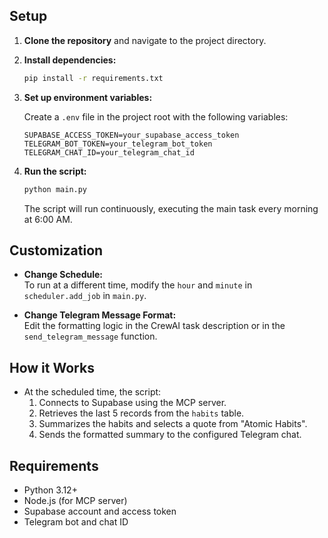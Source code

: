 ## Setup

1. **Clone the repository** and navigate to the project directory.

2. **Install dependencies:**
   ```bash
   pip install -r requirements.txt
   ```

3. **Set up environment variables:**

   Create a `.env` file in the project root with the following variables:
   ```
   SUPABASE_ACCESS_TOKEN=your_supabase_access_token
   TELEGRAM_BOT_TOKEN=your_telegram_bot_token
   TELEGRAM_CHAT_ID=your_telegram_chat_id
   ```

4. **Run the script:**
   ```bash
   python main.py
   ```

   The script will run continuously, executing the main task every morning at 6:00 AM.

## Customization

- **Change Schedule:**  
  To run at a different time, modify the `hour` and `minute` in `scheduler.add_job` in `main.py`.

- **Change Telegram Message Format:**  
  Edit the formatting logic in the CrewAI task description or in the `send_telegram_message` function.

## How it Works

- At the scheduled time, the script:
  1. Connects to Supabase using the MCP server.
  2. Retrieves the last 5 records from the `habits` table.
  3. Summarizes the habits and selects a quote from "Atomic Habits".
  4. Sends the formatted summary to the configured Telegram chat.

## Requirements

- Python 3.12+
- Node.js (for MCP server)
- Supabase account and access token
- Telegram bot and chat ID